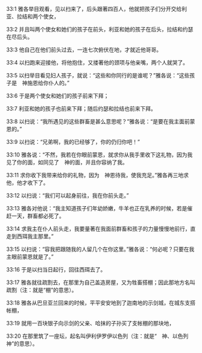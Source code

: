 <a id="1"></a>33:1  雅各举目观看，见以扫来了，后头跟著四百人，他就把孩子们分开交给利亚、拉结和两个使女，  

<a id="2"></a>33:2  并且叫两个使女和她们的孩子在前头，利亚和她的孩子在后头，拉结和约瑟在尽后头。  

<a id="3"></a>33:3  他自己在他们前头过去，一连七次俯伏在地，才就近他哥哥。  

<a id="4"></a>33:4  以扫跑来迎接他，将他抱住，又搂著他的颈项与他亲嘴，两个人就哭了。  

<a id="5"></a>33:5  以扫举目看见妇人孩子，就说：“这些和你同行的是谁呢？”雅各说：“这些孩子是　神施恩给你仆人的。”  

<a id="6"></a>33:6  于是两个使女和她们的孩子前来下拜；　  

<a id="7"></a>33:7  利亚和她的孩子也前来下拜；随后约瑟和拉结也前来下拜。  

<a id="8"></a>33:8  以扫说：“我所遇见的这些群畜是甚么意思呢？”雅各说：“是要在我主面前蒙恩的。”  

<a id="9"></a>33:9  以扫说：“兄弟啊，我的已经够了，你的仍归你吧！”  

<a id="10"></a>33:10  雅各说：“不然，我若在你眼前蒙恩，就求你从我手里收下这礼物，因为我见了你的面，如同见了　神的面，并且你容纳了我。  

<a id="11"></a>33:11  求你收下我带来给你的礼物，因为　神恩待我，使我充足。”雅各再三地求他，他才收下了。  

<a id="12"></a>33:12  以扫说：“我们可以起身前往，我在你前头走。”  

<a id="13"></a>33:13  雅各对他说：“我主知道孩子们年幼娇嫩，牛羊也正在乳养的时候，若是催赶一天，群畜都必死了。  

<a id="14"></a>33:14  求我主在仆人前头走，我要量著在我面前群畜和孩子的力量慢慢地前行，直走到西珥我主那里。”  

<a id="15"></a>33:15  以扫说：“容我把跟随我的人留几个在你这里。”雅各说：“何必呢？只要在我主眼前蒙恩就是了。”  

<a id="16"></a>33:16  于是以扫当日起行，回往西珥去了。  

<a id="17"></a>33:17  雅各就往疏割去，在那里为自己盖造房屋，又为牲畜搭棚；因此那地方名叫疏割（注：就是“棚”的意思）。  

<a id="18"></a>33:18  雅各从巴旦亚兰回来的时候，平平安安地到了迦南地的示剑城，在城东支搭帐棚，  

<a id="19"></a>33:19  就用一百块银子向示剑的父亲、哈抹的子孙买了支帐棚的那块地，  

<a id="20"></a>33:20  在那里筑了一座坛，起名叫伊利伊罗伊以色列（注：就是“　神、以色列　神”的意思）。  

